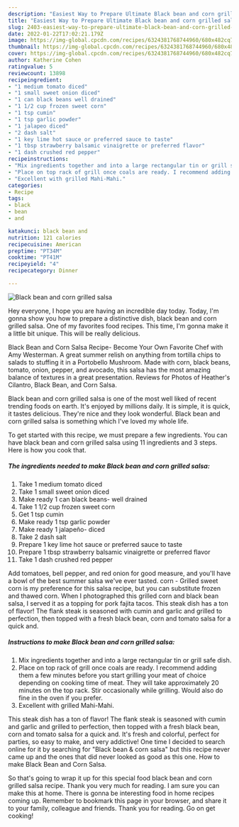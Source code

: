 ```yaml
---
description: "Easiest Way to Prepare Ultimate Black bean and corn grilled salsa"
title: "Easiest Way to Prepare Ultimate Black bean and corn grilled salsa"
slug: 2403-easiest-way-to-prepare-ultimate-black-bean-and-corn-grilled-salsa
date: 2022-01-22T17:02:21.179Z
image: https://img-global.cpcdn.com/recipes/6324381768744960/680x482cq70/black-bean-and-corn-grilled-salsa-recipe-main-photo.jpg
thumbnail: https://img-global.cpcdn.com/recipes/6324381768744960/680x482cq70/black-bean-and-corn-grilled-salsa-recipe-main-photo.jpg
cover: https://img-global.cpcdn.com/recipes/6324381768744960/680x482cq70/black-bean-and-corn-grilled-salsa-recipe-main-photo.jpg
author: Katherine Cohen
ratingvalue: 5
reviewcount: 13898
recipeingredient:
- "1 medium tomato diced"
- "1 small sweet onion diced"
- "1 can black beans well drained"
- "1 1/2 cup frozen sweet corn"
- "1 tsp cumin"
- "1 tsp garlic powder"
- "1 jalapeo diced"
- "2 dash salt"
- "1 key lime hot sauce or preferred sauce to taste"
- "1 tbsp strawberry balsamic vinaigrette or preferred flavor"
- "1 dash crushed red pepper"
recipeinstructions:
- "Mix ingredients together and into a large rectangular tin or grill safe dish."
- "Place on top rack of grill once coals are ready. I recommend adding them a few minutes before you start grilling your meat of choice depending on cooking time of meat. They will take approximately 20 minutes on the top rack. Stir occasionally while grilling. Would also do fine in the oven if you prefer."
- "Excellent with grilled Mahi-Mahi."
categories:
- Recipe
tags:
- black
- bean
- and

katakunci: black bean and 
nutrition: 121 calories
recipecuisine: American
preptime: "PT34M"
cooktime: "PT41M"
recipeyield: "4"
recipecategory: Dinner

---
```



![Black bean and corn grilled salsa](https://img-global.cpcdn.com/recipes/6324381768744960/680x482cq70/black-bean-and-corn-grilled-salsa-recipe-main-photo.jpg)

Hey everyone, I hope you are having an incredible day today. Today, I'm gonna show you how to prepare a distinctive dish, black bean and corn grilled salsa. One of my favorites food recipes. This time, I'm gonna make it a little bit unique. This will be really delicious.

Black Bean and Corn Salsa Recipe- Become Your Own Favorite Chef with Amy Westerman. A great summer relish on anything from tortilla chips to salads to stuffing it in a Portobello Mushroom. Made with corn, black beans, tomato, onion, pepper, and avocado, this salsa has the most amazing balance of textures in a great presentation. Reviews for Photos of Heather's Cilantro, Black Bean, and Corn Salsa.

Black bean and corn grilled salsa is one of the most well liked of recent trending foods on earth. It's enjoyed by millions daily. It is simple, it is quick, it tastes delicious. They're nice and they look wonderful. Black bean and corn grilled salsa is something which I've loved my whole life.


To get started with this recipe, we must prepare a few ingredients. You can have black bean and corn grilled salsa using 11 ingredients and 3 steps. Here is how you cook that.

<!--inarticleads1-->

##### The ingredients needed to make Black bean and corn grilled salsa:

1. Take 1 medium tomato diced
1. Take 1 small sweet onion diced
1. Make ready 1 can black beans- well drained
1. Take 1 1/2 cup frozen sweet corn
1. Get 1 tsp cumin
1. Make ready 1 tsp garlic powder
1. Make ready 1 jalapeño- diced
1. Take 2 dash salt
1. Prepare 1 key lime hot sauce or preferred sauce to taste
1. Prepare 1 tbsp strawberry balsamic vinaigrette or preferred flavor
1. Take 1 dash crushed red pepper


Add tomatoes, bell pepper, and red onion for good measure, and you'll have a bowl of the best summer salsa we've ever tasted. corn - Grilled sweet corn is my preference for this salsa recipe, but you can substitute frozen and thawed corn. When I photographed this grilled corn and black bean salsa, I served it as a topping for pork fajita tacos. This steak dish has a ton of flavor! The flank steak is seasoned with cumin and garlic and grilled to perfection, then topped with a fresh black bean, corn and tomato salsa for a quick and. 

<!--inarticleads2-->

##### Instructions to make Black bean and corn grilled salsa:

1. Mix ingredients together and into a large rectangular tin or grill safe dish.
1. Place on top rack of grill once coals are ready. I recommend adding them a few minutes before you start grilling your meat of choice depending on cooking time of meat. They will take approximately 20 minutes on the top rack. Stir occasionally while grilling. Would also do fine in the oven if you prefer.
1. Excellent with grilled Mahi-Mahi.


This steak dish has a ton of flavor! The flank steak is seasoned with cumin and garlic and grilled to perfection, then topped with a fresh black bean, corn and tomato salsa for a quick and. It's fresh and colorful, perfect for parties, so easy to make, and very addictive! One time I decided to search online for it by searching for "Black bean & corn salsa" but this recipe never came up and the ones that did never looked as good as this one. How to make Black Bean and Corn Salsa. 

So that's going to wrap it up for this special food black bean and corn grilled salsa recipe. Thank you very much for reading. I am sure you can make this at home. There is gonna be interesting food in home recipes coming up. Remember to bookmark this page in your browser, and share it to your family, colleague and friends. Thank you for reading. Go on get cooking!
